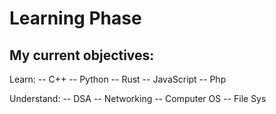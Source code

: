 <H1>Learning Phase</H1>

<h2>My current objectives:</h2>
Learn:
  -- C++
  -- Python
  -- Rust
  -- JavaScript
  -- Php

Understand:
  -- DSA
  -- Networking
  -- Computer OS
  -- File Sys
  


<!---
marweentimbreza/marweentimbreza is a ✨ special ✨ repository because its `README.md` (this file) appears on your GitHub profile.
You can click the Preview link to take a look at your changes.

Added new comment
--->
